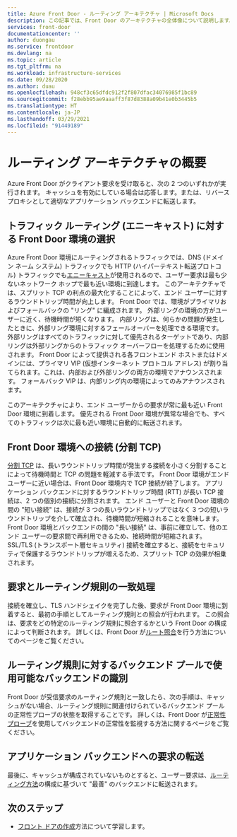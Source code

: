 ```yaml
---
title: Azure Front Door - ルーティング アーキテクチャ | Microsoft Docs
description: この記事では、Front Door のアーキテクチャの全体像について説明します。
services: front-door
documentationcenter: ''
author: duongau
ms.service: frontdoor
ms.devlang: na
ms.topic: article
ms.tgt_pltfrm: na
ms.workload: infrastructure-services
ms.date: 09/28/2020
ms.author: duau
ms.openlocfilehash: 948cf3c65dfdc912f2f807dfac34076985f1bc89
ms.sourcegitcommit: f28ebb95ae9aaaff3f87d8388a09b41e0b3445b5
ms.translationtype: HT
ms.contentlocale: ja-JP
ms.lasthandoff: 03/29/2021
ms.locfileid: "91449189"
---
```

# <a name="routing-architecture-overview"></a>ルーティング アーキテクチャの概要

Azure Front Door がクライアント要求を受け取ると、次の 2 つのいずれかが実行されます。 キャッシュを有効にしている場合は応答します。または、リバース プロキシとして適切なアプリケーション バックエンドに転送します。

## <a name="selecting-the-front-door-environment-for-traffic-routing-anycast"></a><a name = "anycast"></a>トラフィック ルーティング (エニーキャスト) に対する Front Door 環境の選択

Azure Front Door 環境にルーティングされるトラフィックでは、DNS (ドメイン ネーム システム) トラフィックでも HTTP (ハイパーテキスト転送プロトコル) トラフィックでも[エニーキャスト](https://en.wikipedia.org/wiki/Anycast)が使用されるので、ユーザー要求は最も少ないネットワーク ホップで最も近い環境に到達します。 このアーキテクチャでは、スプリット TCP の利点の最大化することによって、エンド ユーザーに対するラウンドトリップ時間が向上します。 Front Door では、環境がプライマリおよびフォールバックの "リング" に編成されます。 外部リングの環境の方がユーザーに近く、待機時間が短くなります。  内部リングは、何らかの問題が発生したときに、外部リング環境に対するフェールオーバーを処理できる環境です。 外部リングはすべてのトラフィックに対して優先されるターゲットであり、内部リングは外部リングからのトラフィック オーバーフローを処理するために使用されます。 Front Door によって提供される各フロントエンド ホストまたはドメインには、プライマリ VIP (仮想インターネット プロトコル アドレス) が割り当てられます。これは、内部および外部リングの両方の環境でアナウンスされます。 フォールバック VIP は、内部リング内の環境によってのみアナウンスされます。 

このアーキテクチャにより、エンド ユーザーからの要求が常に最も近い Front Door 環境に到着します。 優先される Front Door 環境が異常な場合でも、すべてのトラフィックは次に最も近い環境に自動的に転送されます。

## <a name="connecting-to-front-door-environment-split-tcp"></a><a name = "splittcp"></a>Front Door 環境への接続 (分割 TCP)

[分割 TCP](https://en.wikipedia.org/wiki/Performance-enhancing_proxy) は、長いラウンドトリップ時間が発生する接続を小さく分割することによって待機時間と TCP の問題を軽減する手法です。 Front Door 環境がエンド ユーザーに近い場合は、Front Door 環境内で TCP 接続が終了します。 アプリケーション バックエンドに対するラウンドトリップ時間 (RTT) が長い TCP 接続は、2 つの個別の接続に分割されます。 エンド ユーザーと Front Door 環境の間の "短い接続" は、接続が 3 つの長いラウンドトリップではなく 3 つの短いラウンドトリップを介して確立され、待機時間が短縮されることを意味します。 Front Door 環境とバックエンドの間の "長い接続" は、事前に確立して、他のエンド ユーザーの要求間で再利用できるため、接続時間が短縮されます。 SSL/TLS (トランスポート層セキュリティ) 接続を確立すると、接続をセキュリティで保護するラウンドトリップが増えるため、スプリット TCP の効果が相乗されます。

## <a name="processing-request-to-match-a-routing-rule"></a>要求とルーティング規則の一致処理
接続を確立し、TLS ハンドシェイクを完了した後、要求が Front Door 環境に到着すると、最初の手順としてルーティング規則との照合が行われます。 この照合は、要求をどの特定のルーティング規則に照合するかという Front Door の構成によって判断されます。 詳しくは、Front Door が[ルート照合](front-door-route-matching.md)を行う方法についてのページをご覧ください。

## <a name="identifying-available-backends-in-the-backend-pool-for-the-routing-rule"></a>ルーティング規則に対するバックエンド プールで使用可能なバックエンドの識別
Front Door が受信要求のルーティング規則と一致したら、次の手順は、キャッシュがない場合、ルーティング規則に関連付けられているバックエンド プールの正常性プローブの状態を取得することです。 詳しくは、Front Door が[正常性プローブ](front-door-health-probes.md)を使用してバックエンドの正常性を監視する方法に関するページをご覧ください。

## <a name="forwarding-the-request-to-your-application-backend"></a>アプリケーション バックエンドへの要求の転送
最後に、キャッシュが構成されていないものとすると、ユーザー要求は、[ルーティング方法](front-door-routing-methods.md)の構成に基づいて "最善" のバックエンドに転送されます。

## <a name="next-steps"></a>次のステップ

- [フロント ドアの作成](quickstart-create-front-door.md)方法について学習します。
